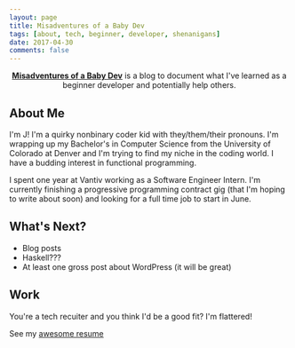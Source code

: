```yaml
---
layout: page
title: Misadventures of a Baby Dev
tags: [about, tech, beginner, developer, shenanigans]
date: 2017-04-30
comments: false
---
```

    
<center><a href="http://DebugSteven.github.io/"><b>Misadventures of a Baby Dev</b></a> is a blog to document what I've learned as a beginner developer and potentially help others.</center>

## About Me
<p> I'm J! I'm a quirky nonbinary coder kid with they/them/their pronouns. I'm wrapping up my Bachelor's in Computer Science from the University of Colorado at Denver and I'm trying to find my niche in the coding world. I have a budding interest in functional programming. 
</p>
<p> I spent one year at Vantiv working as a Software Engineer Intern. I'm currently finishing a progressive programming contract gig (that I'm hoping to write about soon) and looking for a full time job to start in June.
</p>

## What's Next?
* Blog posts
* Haskell???
* At least one gross post about WordPress (it will be great)

## Work

You're a tech recuiter and you think I'd be a good fit?
I'm flattered!

See my [awesome resume](https://github.com/DebugSteven/Resume/blob/master/DebugSteven_Resume.pdf)

